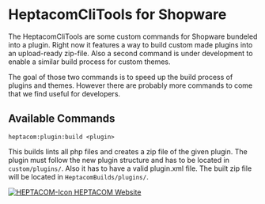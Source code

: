 # HeptacomCliTools for Shopware

The HeptacomCliTools are some custom commands for Shopware bundeled
into a plugin. Right now it features a way to build custom made
plugins into an upload-ready zip-file. Also a second command is
under development to enable a similar build process for custom
themes.

The goal of those two commands is to speed up the build process
of plugins and themes. However there are probably more commands
to come that we find useful for developers.

## Available Commands

```heptacom:plugin:build <plugin>```

This builds lints all php files and creates a zip file of the given
plugin. The plugin must follow the new plugin structure and has to
be located in `custom/plugins/`. Also it has to have a valid
plugin.xml file. The built zip file will be located in
`HeptacomBuilds/plugins/`.

[![HEPTACOM-Icon](https://www.heptacom.de/fileadmin/templates/pages/heptacom/_resources/img/favicon/favicon-16x16.png) HEPTACOM Website](https://www.heptacom.de)
